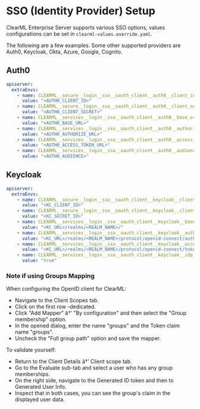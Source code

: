 # SSO (Identity Provider) Setup

ClearML Enterprise Server supports various SSO options, values configurations can be set in `clearml-values.override.yaml`.

The following are a few examples. Some other supported providers are Auth0, Keycloak, Okta, Azure, Google, Cognito.

## Auth0

``` yaml
apiserver:
  extraEnvs:
    - name: CLEARML__secure__login__sso__oauth_client__auth0__client_id
      value: "<AUTH0_CLIENT_ID>"
    - name: CLEARML__secure__login__sso__oauth_client__auth0__client_secret
      value: "<AUTH0_CLIENT_SECRET>"
    - name: CLEARML__services__login__sso__oauth_client__auth0__base_url
      value: "<AUTH0_BASE_URL>"
    - name: CLEARML__services__login__sso__oauth_client__auth0__authorize_url
      value: "<AUTH0_AUTHORIZE_URL>"
    - name: CLEARML__services__login__sso__oauth_client__auth0__access_token_url
      value: "<AUTH0_ACCESS_TOKEN_URL>"
    - name: CLEARML__services__login__sso__oauth_client__auth0__audience
      value: "<AUTH0_AUDIENCE>"
```

## Keycloak

``` yaml
apiserver:
  extraEnvs:
    - name: CLEARML__secure__login__sso__oauth_client__keycloak__client_id
      value: "<KC_CLIENT_ID>"
    - name: CLEARML__secure__login__sso__oauth_client__keycloak__client_secret
      value: "<KC_SECRET_ID>"
    - name: CLEARML__services__login__sso__oauth_client__keycloak__base_url
      value: "<KC_URL>/realms/<REALM_NAME>/"
    - name: CLEARML__services__login__sso__oauth_client__keycloak__authorize_url
      value: "<KC_URL>/realms/<REALM_NAME>/protocol/openid-connect/auth"
    - name: CLEARML__services__login__sso__oauth_client__keycloak__access_token_url
      value: "<KC_URL>/realms/<REALM_NAME>/protocol/openid-connect/token"
    - name: CLEARML__services__login__sso__oauth_client__keycloak__idp_logout
      value: "true"
```

### Note if using Groups Mapping

When configuring the OpenID client for ClearML:

- Navigate to the Client Scopes tab.
- Click on the first row <clearml client>-dedicated.
- Click "Add Mapper" â†’ "By configuration" and then select the "Group membership" option.
- In the opened dialog, enter the name "groups" and the Token claim name "groups".
- Uncheck the "Full group path" option and save the mapper.

To validate yourself:

- Return to the Client Details â†’ Client scope tab.
- Go to the Evaluate sub-tab and select a user who has any group memberships.
- On the right side, navigate to the Generated ID token and then to Generated User Info.
- Inspect that in both cases, you can see the group's claim in the displayed user data.
